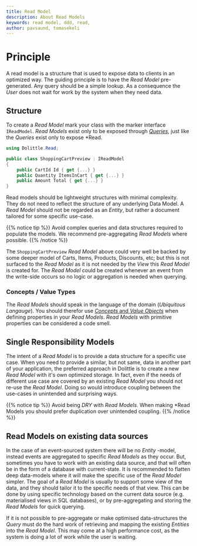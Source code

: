 ```yaml
---
title: Read Model
description: About Read Models
keywords: read model, ddd, read, 
author: pavsaund, tomasekeli
---
```


# Principle

A read model is a structure that is used to expose data to clients in an optimized way. The guiding principle is to have the *Read Model* pre-generated. Any query should be a simple lookup. As a consequence the *User* does not wait for work by the system when they need data.

## Structure
To create a *Read Model* mark your class with the marker interface `IReadModel`. *Read Models* exist only to be exposed through [*Queries*](/overview/read/query/), just like the *Queries* exist only to expose *Read.

```csharp
using Dolittle.Read;

public class ShoppingCartPreview : IReadModel
{
    public CartId Id { get {...} }
    public Quantity ItemsInCart { get {...} }
    public Amount Total { get {...} }
}
```

Read models should be lightweight structures with minimal complexity. They do not need to reflect the structure of any underlying Data Model. A *Read Model* should not be regarded as an *Entity*, but rather a document tailored for some specific use-case.

{{% notice tip %}}
Avoid complex queries and data structures required to populate the models. We recommend pre-aggregating *Read Models* where possible.
{{% /notice %}}
 
The `ShoppingCartPreview` *Read Model* above could very well be backed by some deeper model of Carts, Items, Products, Discounts, etc; but this is not surfaced to the *Read Model* as it is not needed by the *View* this *Read Model* is created for. The *Read Model* could be created whenever an event from the write-side occurs so no logic or aggregation is needed when querying.  

### Concepts / Value Types
The *Read Models* should speak in the language of the domain (*Ubiquitous Langauge*). You should therefor use [*Concepts* and *Value Objects*](/overview/domain_driven_design/concepts_and_value_objects/) when defining properties in your *Read Models*. *Read Models* with primitive properties can be considered a code smell.

## Single Responsibility Models
The intent of a *Read Model* is to provide a data structure for a specific use case. When you need to provide a similar, but not same, data in another part of your application, the preferred approach in Dolittle is to create a new *Read Model* with it's own optimized storage. In fact, even if the needs of different use case are covered by an existing *Read Model* you should not re-use the *Read Model*. Doing so would introduce coupling between the use-cases in unintended and surprising ways.

{{% notice tip %}}
Avoid being *DRY* with *Read Models*. When making *Read Models you should prefer duplication over unintended coupling. 
{{% /notice %}}


## Read Models on existing data sources

In the case of an event-sourced system there will be no *Entity* -model, instead events are aggregated to specific *Read Models* as they occur. But, sometimes you have to work with an existing data source, and that will often be in the form of a database with current-state. It is recommended to flatten deep data-models where it will make the specific use of the *Read Model* simpler. The goal of a *Read Model* is usually to support some view of the data, and they should tailor it to the specific needs of that view. This can be done by using specific technology based on the current data source (e.g. materialised views in SQL databases), or by pre-aggregating and storing the *Read Models* for quick querying.

If it is not possible to pre-aggregate or make optimised data-structures the *Query* must do the hard work of retrieving and mapping the existing *Entities* into the *Read Model*. This may come at a high performance cost, as the system is doing a lot of work while the user is waiting. 

